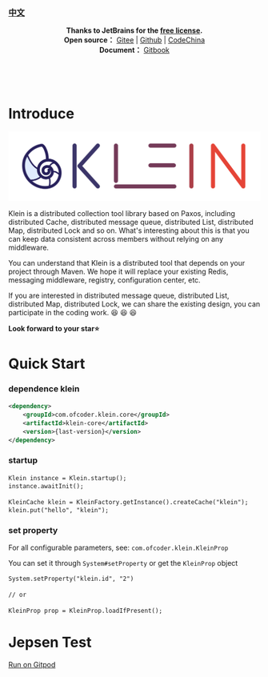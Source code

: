### [中文](readme_zh_cn.md)

<p align="center">
    <strong>Thanks to JetBrains for the <a target="_blank" href="https://www.jetbrains.com/community/opensource">free license</a>.</strong>
    <br/>
    <strong>Open source：</strong> <a target="_blank" href='https://gitee.com/bleemliu/klein'>Gitee</a> | <a target="_blank" href='https://github.com/shihuili1218/klein'>Github</a> | <a target="_blank" href='https://gitcode.net/gege87417376/klein'>CodeChina</a>
    <br/>
    <strong>Document：</strong> <a target="_blank" href='https://klein-doc.gitbook.io/zh_cn'>Gitbook</a>
</p>

<p align="center">
   <a href="https://gitter.im/klein-gitter/community?utm_source=badge&utm_medium=badge&utm_campaign=pr-badge&utm_content=badge"><img src="https://badges.gitter.im/klein-gitter/community.svg"  alt=""/></a>
    &nbsp;
    <a href="https://www.codacy.com/gh/shihuili1218/klein/dashboard?utm_source=github.com&amp;utm_medium=referral&amp;utm_content=shihuili1218/klein&amp;utm_campaign=Badge_Grade"><img src="https://app.codacy.com/project/badge/Grade/764fda630fd845949ae492a1f6469173" alt="" /></a>
    &nbsp;
    <a href="https://github.com/shihuili1218/klein/actions/workflows/mvn_test.yml"><img src="https://github.com/shihuili1218/klein/actions/workflows/mvn_test.yml/badge.svg" alt="" /></a>
</p>

<p align="center">
    <a href="LICENSE"><img src="https://img.shields.io/badge/license-Apache--2.0-blue" alt=""/></a>
    &nbsp;
    <a href="https://search.maven.org/search?q=g:com.ofcoder.klein%20AND%20klein"><img src="https://img.shields.io/maven-central/v/com.ofcoder.klein/klein.svg?label=maven%20central" alt="" /></a>
</p>

# Introduce
![logo](logo.svg)

Klein is a distributed collection tool library based on Paxos, including distributed Cache, distributed message queue, distributed List, distributed Map, distributed Lock and so on. What's interesting about this is that you can keep data consistent across members without relying on any middleware.

You can understand that Klein is a distributed tool that depends on your project through Maven. We hope it will replace your existing Redis, messaging middleware, registry, configuration center, etc.

If you are interested in distributed message queue, distributed List, distributed Map, distributed Lock, we can share the existing design, you can participate in the coding work. 😆 😆 😆

**Look forward to your star⭐**

# Quick Start
### dependence klein
```xml
<dependency>
    <groupId>com.ofcoder.klein.core</groupId>
    <artifactId>klein-core</artifactId>
    <version>{last-version}</version>
</dependency>
```

### startup
```
Klein instance = Klein.startup();
instance.awaitInit();

KleinCache klein = KleinFactory.getInstance().createCache("klein");
klein.put("hello", "klein");
```
### set property
For all configurable parameters, see: `com.ofcoder.klein.KleinProp`

You can set it through `System#setProperty` or get the `KleinProp` object
```
System.setProperty("klein.id", "2")

// or

KleinProp prop = KleinProp.loadIfPresent();
```

# Jepsen Test

[Run on Gitpod](https://gitpod.io/#/github.com/shihuili1218/klein)

